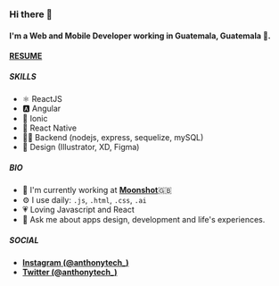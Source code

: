 ### Hi there 👋

#### I'm a Web and Mobile Developer working in Guatemala, Guatemala 🚀.
#### [**RESUME**](https://drive.google.com/file/d/1fpMZ7iHZkpb75T_5kod_i7mWlYGaT45c/view?usp=sharing)

##### SKILLS

- ⚛️ ReactJS
- 🅰 ️Angular
- 🔵 Ionic
- 🧿 React Native
- 👨‍💻 Backend (nodejs, express, sequelize, mySQL)
- 🎨 Design (Illustrator, XD, Figma)

##### BIO

- 🏢 I'm currently working at [**Moonshot**](https://www.moonshot.partners/)🇬🇧
- ⚙️ I use daily: `.js`, `.html`, `.css`, `.ai`
- 💗 Loving Javascript and React
- 💬 Ask me about apps design, development and life's experiences. 



##### SOCIAL
- [**Instagram (@anthonytech_)**](https://www.instagram.com/anthonytech_)
- [**Twitter (@anthonytech_)**](https://twitter.com/anthonytech_)
